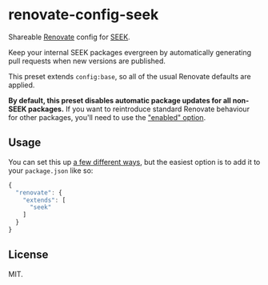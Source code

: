 # renovate-config-seek
Shareable [Renovate](https://renovateapp.com) config for [SEEK](https://github.com/seek-oss).

Keep your internal SEEK packages evergreen by automatically generating pull requests when new versions are published.

This preset extends `config:base`, so all of the usual Renovate defaults are applied.

**By default, this preset disables automatic package updates for all non-SEEK packages.** If you want to reintroduce standard Renovate behaviour for other packages, you'll need to use the ["enabled" option](https://renovateapp.com/docs/configuration-reference/configuration-options#enabled).

## Usage
You can set this up [a few different ways](https://renovateapp.com/docs/getting-started/configure-renovate#configuration-location), but the easiest option is to add it to your `package.json` like so:

```js
{
  "renovate": {
    "extends": [
      "seek"
    ]
  }
}
```

## License

MIT.
